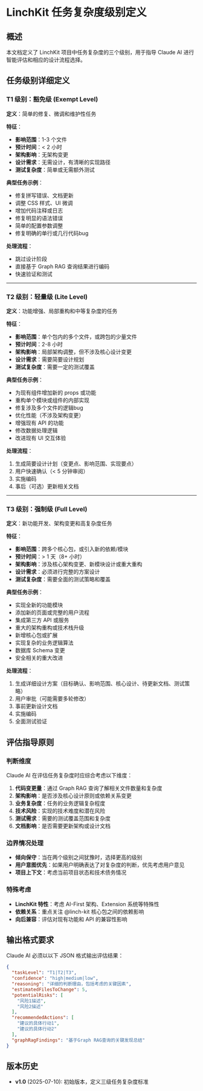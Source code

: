 # LinchKit 任务复杂度级别定义

## 概述

本文档定义了 LinchKit 项目中任务复杂度的三个级别，用于指导 Claude AI 进行智能评估和相应的设计流程选择。

## 任务级别详细定义

### T1 级别：豁免级 (Exempt Level)

**定义**：简单的修复、微调和维护性任务

**特征**：
- **影响范围**：1-3 个文件
- **预计时间**：< 2 小时
- **架构影响**：无架构变更
- **设计需求**：无需设计，有清晰的实现路径
- **测试复杂度**：简单或无需额外测试

**典型任务示例**：
- 修复拼写错误、文档更新
- 调整 CSS 样式、UI 微调
- 增加代码注释或日志
- 修复明显的语法错误
- 简单的配置参数调整
- 修复明确的单行或几行代码bug

**处理流程**：
- 跳过设计阶段
- 直接基于 Graph RAG 查询结果进行编码
- 快速验证和测试

---

### T2 级别：轻量级 (Lite Level)

**定义**：功能增强、局部重构和中等复杂度的任务

**特征**：
- **影响范围**：单个包内的多个文件，或跨包的少量文件
- **预计时间**：2-8 小时
- **架构影响**：局部架构调整，但不涉及核心设计变更
- **设计需求**：需要简要设计规划
- **测试复杂度**：需要一定的测试覆盖

**典型任务示例**：
- 为现有组件增加新的 props 或功能
- 重构单个模块或组件的内部实现
- 修复涉及多个文件的逻辑bug
- 优化性能（不涉及架构变更）
- 增强现有 API 的功能
- 修改数据处理逻辑
- 改进现有 UI 交互体验

**处理流程**：
1. 生成简要设计计划（变更点、影响范围、实现要点）
2. 用户快速确认（< 5 分钟审阅）
3. 实施编码
4. 事后（可选）更新相关文档

---

### T3 级别：强制级 (Full Level)

**定义**：新功能开发、架构变更和高复杂度任务

**特征**：
- **影响范围**：跨多个核心包，或引入新的依赖/模块
- **预计时间**：> 1 天（8+ 小时）
- **架构影响**：涉及核心架构变更、新模块设计或重大重构
- **设计需求**：必须进行完整的方案设计
- **测试复杂度**：需要全面的测试策略和覆盖

**典型任务示例**：
- 实现全新的功能模块
- 添加新的页面或完整的用户流程
- 集成第三方 API 或服务
- 重大的架构重构或技术栈升级
- 新增核心包或扩展
- 实现复杂的业务逻辑算法
- 数据库 Schema 变更
- 安全相关的重大改进

**处理流程**：
1. 生成详细设计方案（目标确认、影响范围、核心设计、待更新文档、测试策略）
2. 用户审批（可能需要多轮修改）
3. 事前更新设计文档
4. 实施编码
5. 全面测试验证

## 评估指导原则

### 判断维度

Claude AI 在评估任务复杂度时应综合考虑以下维度：

1. **代码变更量**：通过 Graph RAG 查询了解相关文件数量和复杂度
2. **架构影响**：是否涉及核心设计原则或依赖关系变更
3. **业务复杂度**：任务的业务逻辑复杂程度
4. **技术风险**：实现的技术难度和潜在风险
5. **测试需求**：需要的测试覆盖范围和复杂度
6. **文档影响**：是否需要更新架构或设计文档

### 边界情况处理

- **倾向保守**：当在两个级别之间犹豫时，选择更高的级别
- **用户意图优先**：如果用户明确表达了对复杂度的判断，优先考虑用户意见
- **项目上下文**：考虑当前项目状态和技术债务情况

### 特殊考虑

- **LinchKit 特性**：考虑 AI-First 架构、Extension 系统等特殊性
- **依赖关系**：重点关注 @linch-kit 核心包之间的依赖影响
- **向后兼容**：评估对现有功能和 API 的兼容性影响

## 输出格式要求

Claude AI 必须以以下 JSON 格式输出评估结果：

```json
{
  "taskLevel": "T1|T2|T3",
  "confidence": "high|medium|low",
  "reasoning": "详细的判断理由，包括考虑的关键因素",
  "estimatedFilesToChange": 5,
  "potentialRisks": [
    "风险1描述",
    "风险2描述"
  ],
  "recommendedActions": [
    "建议的具体行动1",
    "建议的具体行动2"
  ],
  "graphRagFindings": "基于Graph RAG查询的关键发现总结"
}
```

## 版本历史

- **v1.0** (2025-07-10): 初始版本，定义三级任务复杂度标准